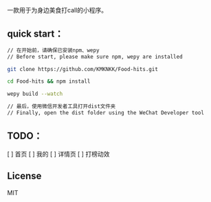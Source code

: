 一款用于为身边美食打call的小程序。

## quick start：

```bash
// 在开始前，请确保已安装npm、wepy
// Before start, please make sure npm, wepy are installed

git clone https://github.com/KMKNKK/Food-hits.git

cd Food-hits && npm install

wepy build --watch

// 最后，使用微信开发者工具打开dist文件夹
// Finally, open the dist folder using the WeChat Developer tool
```

## TODO：

[ ] 首页
[ ] 我的
[ ] 详情页
[ ] 打榜动效

## License
MIT
